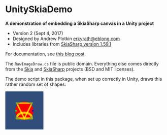 # UnitySkiaDemo

**A demonstration of embedding a SkiaSharp canvas in a Unity project**

- Version 2 (Sept 4, 2017)
- Designed by Andrew Plotkin <erkyrath@eblong.com>
- Includes libraries from [SkiaSharp version 1.59.1][skiadl]

For documentation, see [this blog post][docpost].

The `RawImageDraw.cs` file is public domain. Everything else comes directly from the [Skia][] and [SkiaSharp][] projects (BSD and MIT licenses).

[Skia]: https://skia.org/
[SkiaSharp]: https://github.com/mono/SkiaSharp
[skiadl]: https://www.nuget.org/packages/SkiaSharp/1.59.1
[docpost]: http://blog.zarfhome.com/2017/08/using-skiasharp-in-unity.html

The demo script in this package, when set up correctly in Unity, draws this rather random set of shapes:

<img width="120" height="120" src="demoshape.png">


